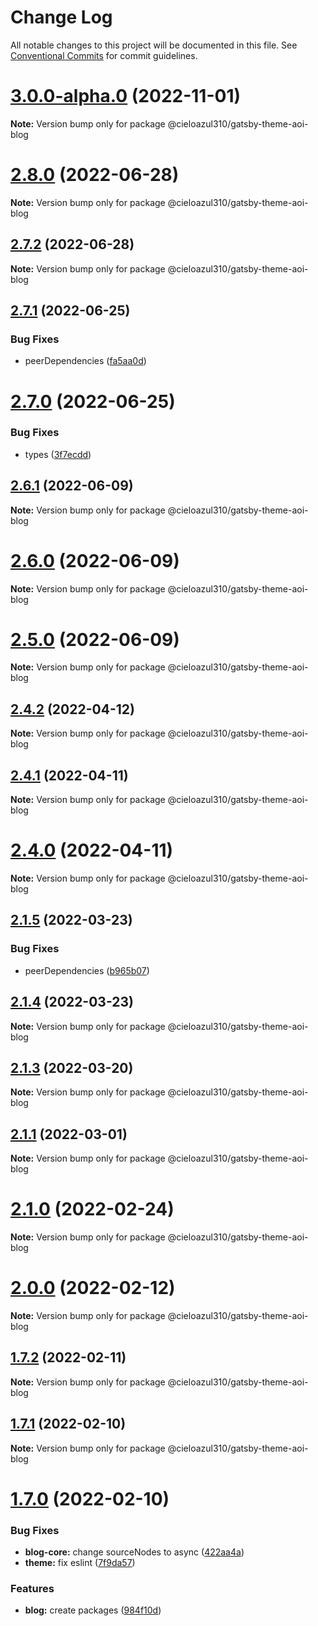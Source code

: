 # Change Log

All notable changes to this project will be documented in this file.
See [Conventional Commits](https://conventionalcommits.org) for commit guidelines.

# [3.0.0-alpha.0](https://github.com/cieloazul310/gatsby-aoi/compare/v2.8.0...v3.0.0-alpha.0) (2022-11-01)

**Note:** Version bump only for package @cieloazul310/gatsby-theme-aoi-blog

# [2.8.0](https://github.com/cieloazul310/gatsby-aoi/compare/v2.7.2...v2.8.0) (2022-06-28)

**Note:** Version bump only for package @cieloazul310/gatsby-theme-aoi-blog

## [2.7.2](https://github.com/cieloazul310/gatsby-aoi/compare/v2.7.1...v2.7.2) (2022-06-28)

**Note:** Version bump only for package @cieloazul310/gatsby-theme-aoi-blog

## [2.7.1](https://github.com/cieloazul310/gatsby-aoi/compare/v2.7.0...v2.7.1) (2022-06-25)

### Bug Fixes

- peerDependencies ([fa5aa0d](https://github.com/cieloazul310/gatsby-aoi/commit/fa5aa0dc7fcbdc73a6216f4de2098b534e769015))

# [2.7.0](https://github.com/cieloazul310/gatsby-aoi/compare/v2.6.1...v2.7.0) (2022-06-25)

### Bug Fixes

- types ([3f7ecdd](https://github.com/cieloazul310/gatsby-aoi/commit/3f7ecdd0b44b7d63ba5e1d3446a44b5a53dd6915))

## [2.6.1](https://github.com/cieloazul310/gatsby-aoi/compare/v2.6.0...v2.6.1) (2022-06-09)

**Note:** Version bump only for package @cieloazul310/gatsby-theme-aoi-blog

# [2.6.0](https://github.com/cieloazul310/gatsby-aoi/compare/v2.5.0...v2.6.0) (2022-06-09)

**Note:** Version bump only for package @cieloazul310/gatsby-theme-aoi-blog

# [2.5.0](https://github.com/cieloazul310/gatsby-aoi/compare/v2.4.2...v2.5.0) (2022-06-09)

**Note:** Version bump only for package @cieloazul310/gatsby-theme-aoi-blog

## [2.4.2](https://github.com/cieloazul310/gatsby-aoi/compare/v2.4.1...v2.4.2) (2022-04-12)

**Note:** Version bump only for package @cieloazul310/gatsby-theme-aoi-blog

## [2.4.1](https://github.com/cieloazul310/gatsby-aoi/compare/v2.4.0...v2.4.1) (2022-04-11)

**Note:** Version bump only for package @cieloazul310/gatsby-theme-aoi-blog

# [2.4.0](https://github.com/cieloazul310/gatsby-aoi/compare/v2.3.1...v2.4.0) (2022-04-11)

**Note:** Version bump only for package @cieloazul310/gatsby-theme-aoi-blog

## [2.1.5](https://github.com/cieloazul310/gatsby-aoi/compare/v2.1.4...v2.1.5) (2022-03-23)

### Bug Fixes

- peerDependencies ([b965b07](https://github.com/cieloazul310/gatsby-aoi/commit/b965b07ed260b5554ca44dea1ea50a0f911d70a9))

## [2.1.4](https://github.com/cieloazul310/gatsby-aoi/compare/v2.1.3...v2.1.4) (2022-03-23)

**Note:** Version bump only for package @cieloazul310/gatsby-theme-aoi-blog

## [2.1.3](https://github.com/cieloazul310/gatsby-aoi/compare/v2.1.2...v2.1.3) (2022-03-20)

**Note:** Version bump only for package @cieloazul310/gatsby-theme-aoi-blog

## [2.1.1](https://github.com/cieloazul310/gatsby-aoi/compare/v2.1.0...v2.1.1) (2022-03-01)

**Note:** Version bump only for package @cieloazul310/gatsby-theme-aoi-blog

# [2.1.0](https://github.com/cieloazul310/gatsby-aoi/compare/v2.0.0...v2.1.0) (2022-02-24)

**Note:** Version bump only for package @cieloazul310/gatsby-theme-aoi-blog

# [2.0.0](https://github.com/cieloazul310/gatsby-aoi/compare/v1.7.2...v2.0.0) (2022-02-12)

**Note:** Version bump only for package @cieloazul310/gatsby-theme-aoi-blog

## [1.7.2](https://github.com/cieloazul310/gatsby-aoi/compare/v1.7.1...v1.7.2) (2022-02-11)

**Note:** Version bump only for package @cieloazul310/gatsby-theme-aoi-blog

## [1.7.1](https://github.com/cieloazul310/gatsby-aoi/compare/v1.7.0...v1.7.1) (2022-02-10)

**Note:** Version bump only for package @cieloazul310/gatsby-theme-aoi-blog

# [1.7.0](https://github.com/cieloazul310/gatsby-aoi/compare/v1.6.1...v1.7.0) (2022-02-10)

### Bug Fixes

- **blog-core:** change sourceNodes to async ([422aa4a](https://github.com/cieloazul310/gatsby-aoi/commit/422aa4a1ce75e033e338db8066a0e9a3632391b8))
- **theme:** fix eslint ([7f9da57](https://github.com/cieloazul310/gatsby-aoi/commit/7f9da57cf32fea8ef9c0413b0babc804e9438d14))

### Features

- **blog:** create packages ([984f10d](https://github.com/cieloazul310/gatsby-aoi/commit/984f10dbd6bd7479e57dbd2f2435f20727fbec7c))
